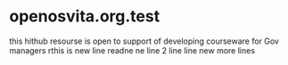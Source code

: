 openosvita.org.test
===================
this hithub resourse is open to support of developing courseware for Gov managers
rthis is new line
readne ne line 2
line
line
new more lines
